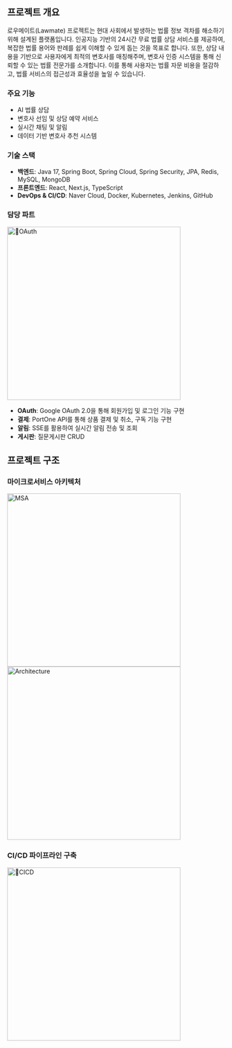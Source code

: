 ## 프로젝트 개요

로우메이트(Lawmate) 프로젝트는 현대 사회에서 발생하는 법률 정보 격차를 해소하기 위해 설계된 플랫폼입니다. 인공지능 기반의 24시간 무료 법률 상담 서비스를 제공하여, 복잡한 법률 용어와 판례를 쉽게 이해할 수 있게 돕는 것을 목표로 합니다. 또한, 상담 내용을 기반으로 사용자에게 최적의 변호사를 매칭해주며, 변호사 인증 시스템을 통해 신뢰할 수 있는 법률 전문가를 소개합니다. 이를 통해 사용자는 법률 자문 비용을 절감하고, 법률 서비스의 접근성과 효율성을 높일 수 있습니다.



### 주요 기능

- AI 법률 상담
- 변호사 선임 및 상담 예약 서비스
- 실시간 채팅 및 알림
- 데이터 기반 변호사 추천 시스템



### 기술 스택

- **백엔드**: Java 17, Spring Boot, Spring Cloud, Spring Security, JPA, Redis, MySQL, MongoDB
- **프론트엔드**: React, Next.js, TypeScript
- **DevOps & CI/CD**: Naver Cloud, Docker, Kubernetes, Jenkins, GitHub


### 담당 파트
<img src="https://github.com/user-attachments/assets/60435f21-a227-4acd-b040-3ee531d11f5d" alt="OAuth" width="400"/>

- **OAuth**: Google OAuth 2.0을 통해 회원가입 및 로그인 기능 구현
- **결제**: PortOne API를 통해 상품 결제 및 취소, 구독 기능 구현
- **알림**: SSE를 활용하여 실시간 알림 전송 및 조회
- **게시판**: 질문게시판 CRUD

## 프로젝트 구조

### 마이크로서비스 아키텍처
<img src="https://github.com/user-attachments/assets/55de0960-adf9-488c-b5e1-cbb82055b983" alt="MSA" width="400"/>
<img src="https://github.com/user-attachments/assets/d4259225-9409-4baa-b3ae-3d535e4dfddb" alt="Architecture" width="400"/>

### CI/CD 파이프라인 구축
<img src="https://github.com/user-attachments/assets/c64c5a1a-0346-4d92-b6fc-29218c99d21d" alt="CICD" width="400"/>
